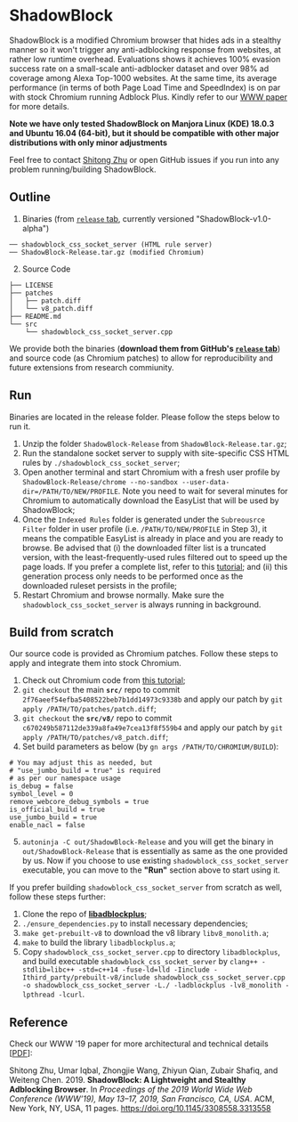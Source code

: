 # ShadowBlock
ShadowBlock is a modified Chromium browser that hides ads in a stealthy manner so it won't trigger any anti-adblocking response from websites, at rather low runtime overhead. Evaluations shows it achieves 100% evasion success rate on a small-scale anti-adblocker dataset and over 98% ad coverage among Alexa Top-1000 websites. At the same time, its average performance (in terms of both Page Load Time and SpeedIndex) is on par with stock Chromium running Adblock Plus. Kindly refer to our [WWW paper](https://www.shitong.me/pdfs/www19_shadowblock.pdf) for more details.

**Note we have only tested ShadowBlock on Manjora Linux (KDE) 18.0.3 and Ubuntu 16.04 (64-bit), but it should be compatible with other major distributions with only minor adjustments**

Feel free to contact [Shitong Zhu](mailto:shitong.zhu@email.ucr.edu) or open GitHub issues if you run into any problem running/building ShadowBlock. 

## Outline
1. Binaries (from [`release` tab](https://github.com/seclab-ucr/ShadowBlock/releases), currently versioned "ShadowBlock-v1.0-alpha")
```
── shadowblock_css_socket_server (HTML rule server)
── ShadowBlock-Release.tar.gz (modified Chromium)
```
2. Source Code
```
├── LICENSE
├── patches
│   ├── patch.diff
│   └── v8_patch.diff
├── README.md
└── src
    └── shadowblock_css_socket_server.cpp
```

We provide both the binaries (**download them from GitHub's [`release` tab](https://github.com/seclab-ucr/ShadowBlock/releases)**) and source code (as Chromium patches) to allow for reproducibility and future extensions from research commiunity.

## Run
Binaries are located in the release folder. Please follow the steps below to run it.
1. Unzip the folder `ShadowBlock-Release` from `ShadowBlock-Release.tar.gz`;
2. Run the standalone socket server to supply with site-specific CSS HTML rules by `./shadowblock_css_socket_server`;
3. Open another terminal and start Chromium with a fresh user profile by `ShadowBlock-Release/chrome --no-sandbox --user-data-dir=/PATH/TO/NEW/PROFILE`. Note you need to wait for several minutes for Chromium to automatically download the EasyList that will be used by ShadowBlock;
4. Once the `Indexed Rules` folder is generated under the `Subreousrce Filter` folder in user profile (i.e. `/PATH/TO/NEW/PROFILE` in Step 3), it means the compatible EasyList is already in place and you are ready to browse. Be advised that (i) the downloaded filter list is a truncated version, with the least-frequently-used rules filtered out to speed up the page loads. If you prefer a complete list, refer to this [tutorial](https://cs.chromium.org/chromium/src/components/subresource_filter/FILTER_LIST_GENERATION.md); and (ii) this generation process only needs to be performed once as the downloaded ruleset persists in the profile;
5. Restart Chromium and browse normally. Make sure the `shadowblock_css_socket_server` is always running in background.

## Build from scratch
Our source code is provided as Chromium patches. Follow these steps to apply and integrate them into stock Chromium.
1. Check out Chromium code from [this tutorial](https://www.chromium.org/developers/how-tos/get-the-code);
2. `git checkout` the main **`src/`** repo to commit `2f76aeef54efba5408522beb7b1dd14973c9338b` and apply our patch by `git apply /PATH/TO/patches/patch.diff`;
3. `git checkout` the **`src/v8/`** repo to commit `c670249b587112de339a8fa49e7cea13f8f559b4` and apply our patch by `git apply /PATH/TO/patches/v8_patch.diff`;
4. Set build parameters as below (by `gn args /PATH/TO/CHROMIUM/BUILD`):
```
# You may adjust this as needed, but 
# "use_jumbo_build = true" is required 
# as per our namespace usage
is_debug = false
symbol_level = 0
remove_webcore_debug_symbols = true
is_official_build = true
use_jumbo_build = true
enable_nacl = false
```
5. `autoninja -C out/ShadowBlock-Release` and you will get the binary in `out/ShadowBlock-Release` that is essentially as same as the one provided by us. Now if you choose to use existing `shadowblock_css_socket_server` executable, you can move to the **"Run"** section above to start using it.

If you prefer building `shadowblock_css_socket_server` from scratch as well, follow these steps further:
1. Clone the repo of [**libadblockplus**](https://github.com/adblockplus/libadblockplus);
2. `./ensure_dependencies.py` to install necessary dependencies;
3. `make get-prebuilt-v8` to download the v8 library `libv8_monolith.a`;
4. `make` to build the library `libadblockplus.a`;
5. Copy `shadowblock_css_socket_server.cpp` to directory `libadblockplus`, and build executable `shadowblock_css_socket_server` by `clang++ -stdlib=libc++ -std=c++14 -fuse-ld=lld -Iinclude -Ithird_party/prebuilt-v8/include shadowblock_css_socket_server.cpp -o shadowblock_css_socket_server -L./ -ladblockplus -lv8_monolith -lpthread -lcurl`.

## Reference
Check our WWW '19 paper for more architectural and technical details [[PDF](https://www.shitong.me/pdfs/www19_shadowblock.pdf)]:

Shitong Zhu, Umar Iqbal, Zhongjie Wang, Zhiyun Qian, Zubair Shafiq, and Weiteng Chen. 2019. **ShadowBlock: A Lightweight and Stealthy Adblocking Browser**. In *Proceedings of the 2019 World Wide Web Conference (WWW’19), May 13–17, 2019, San Francisco, CA, USA*. ACM, New York, NY, USA, 11 pages. https://doi.org/10.1145/3308558.3313558
